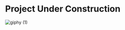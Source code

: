 # Project Under Construction

![giphy (1)](https://user-images.githubusercontent.com/97128550/205475887-59413e8b-5838-4f0f-894f-2b5f85859dbf.gif)
